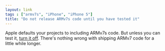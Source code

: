 ```yaml
---
layout: link
tags : ["armv7s", "iPhone", "iPhone 5"]
title: "Do not release ARMv7s code until you have tested it"
---
```

Apple defaults your projects to including ARMv7s code. But unless you can test it, [turn it off][1]. There's nothing wrong with shipping ARMv7 code for a little while longer.

[1]: http://wanderingcoder.net/2012/09/16/no-armv7s-til-tested/
